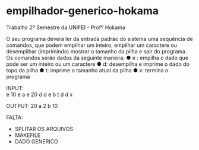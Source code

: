 # empilhador-generico-hokama
Trabalho 2º Semestre da UNIFEI - Profº Hokama

O seu programa deverá ler da entrada padrão do sistema uma sequência de comandos,
que podem empilhar um inteiro, empilhar um caractere ou desempilhar (imprimindo) mostrar
o tamanho da pilha e sair do programa. Os comandos serão dados da seguinte maneira:
● e <dado>: empilha o dado que pode ser um inteiro ou um caractere
● d: desempilha e imprime o dado do topo da pilha
● t: imprime o tamanho atual da pilha
● x: termina o programa

INPUT:  
e 10
e a
e 20
d
d
e b
t
d
d
x
  
OUTPUT:
20
a
2
b
10

FALTA:
 - SPLITAR OS ARQUIVOS
 - MAKEFILE
 - DADO GENERICO

